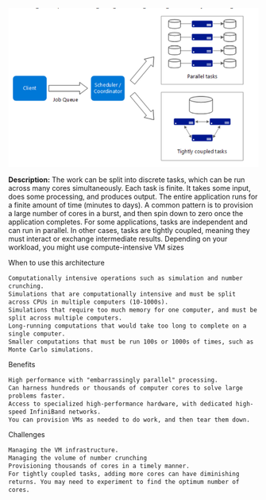 ![picture 10](../../images/5bb2d1440118f13058eb2528ac8fba7a63ce6ec570aad06137265e0441f5aa95.png)  

**Description:**
The work can be split into discrete tasks, which can be run across many cores simultaneously.
Each task is finite. It takes some input, does some processing, and produces output. The entire application runs for a finite amount of time (minutes to days). A common pattern is to provision a large number of cores in a burst, and then spin down to zero once the application completes.
For some applications, tasks are independent and can run in parallel. In other cases, tasks are tightly coupled, meaning they must interact or exchange intermediate results. 
Depending on your workload, you might use compute-intensive VM sizes


When to use this architecture

    Computationally intensive operations such as simulation and number crunching.
    Simulations that are computationally intensive and must be split across CPUs in multiple computers (10-1000s).
    Simulations that require too much memory for one computer, and must be split across multiple computers.
    Long-running computations that would take too long to complete on a single computer.
    Smaller computations that must be run 100s or 1000s of times, such as Monte Carlo simulations.

Benefits

    High performance with "embarrassingly parallel" processing.
    Can harness hundreds or thousands of computer cores to solve large problems faster.
    Access to specialized high-performance hardware, with dedicated high-speed InfiniBand networks.
    You can provision VMs as needed to do work, and then tear them down.

Challenges

    Managing the VM infrastructure.
    Managing the volume of number crunching
    Provisioning thousands of cores in a timely manner.
    For tightly coupled tasks, adding more cores can have diminishing returns. You may need to experiment to find the optimum number of cores.
